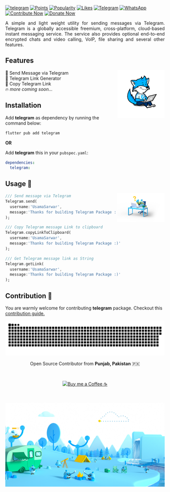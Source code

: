 [![telegram](https://img.shields.io/pub/v/telegram.svg?label=telegram&color=blue)](https://pub.dev/packages/telegram)
[![Points](https://img.shields.io/pub/points/telegram)](https://pub.dev/packages/telegram/score)
[![Popularity](https://img.shields.io/pub/popularity/telegram)](https://pub.dev/packages/telegram/score)
[![Likes](https://img.shields.io/pub/likes/telegram)](https://pub.dev/packages/telegram/score)
[![Telegram](https://img.shields.io/badge/Telegram--blue?logo=telegram&logoColor=white)](https://t.me/UsamaSarwar)
[![WhatsApp](https://img.shields.io/badge/WhatsApp--tgreen?logo=whatsapp&logoColor=white)](https://wa.me/923100007773)
[![Contribute Now](https://img.shields.io/badge/Contribute--blue?logo=Github&logoColor=white)](https://github.com/UsamaSarwar/flutter/blob/main/pub/cmd/CONTRIBUTING.md)
[![Donate Now](https://img.shields.io/badge/Donate--blue?logo=buy-me-a-coffee&logoColor=white)](https://www.buymeacoffee.com/UsamaSarwar)

<p align="justify">
A simple and light weight utility for sending messages via Telegram. Telegram is a globally accessible freemium, cross-platform, cloud-based instant messaging service. The service also provides optional end-to-end encrypted chats and video calling, VoIP, file sharing and several other features. </p>

## Features

<img align="right" alt="flutter cmd" src="https://raw.githubusercontent.com/UsamaSarwar/flutter/main/pub/telegram/assets/coding.gif" height="auto" width ="150"/>


📨 Send Message via Telegram<br>
🔗 Telegram Link Generator<br>
📌 Copy Telegram Link<br>
🔥 _more coming soon..._

## Installation

Add **telegram** as dependency by running the command below:

```bash
flutter pub add telegram
```

**OR**

Add **telegram** this in your `pubspec.yaml`:

```yaml
dependencies:
  telegram:
```

## Usage 📨

<img align="right" alt="FAQs" src="https://raw.githubusercontent.com/UsamaSarwar/flutter/main/pub/telegram/assets/faq.png" height="auto" width ="30%"/>

```dart
/// Send message via Telegram
Telegram.send(
  username:'UsamaSarwar',
  message:'Thanks for building Telegram Package :)'
);
```
```dart
/// Copy Telegram message Link to clipboard
Telegram.copyLinkToClipboard(
  username:'UsamaSarwar',
  message:'Thanks for building Telegram Package :)'
);
```
```dart
/// Get Telegram message link as String
Telegram.getLink(
  username:'UsamaSarwar',
  message:'Thanks for building Telegram Package :)'
);
```

## Contribution 💙

You are warmly welcome for contributing **telegram** package. Checkout this [contribution guide.](./CONTRIBUTING.md)

<p align="center"> <img src="https://raw.githubusercontent.com/UsamaSarwar/flutter/main/pub/telegram/assets/contribution.svg" alt="telegram contributions" /> </p>

<p align="center">Open Source Contributor from <b>Punjab, Pakistan</b> 🇵🇰 </p>
<div align="center"><br>
<p><a href="https://www.buymeacoffee.com/UsamaSarwar"> <img align="center" src="https://cdn.buymeacoffee.com/buttons/v2/default-yellow.png" height="40" width="168" alt="Buy me a Coffee ☕" /></a></p>
</div>

<br><p align="center"> <img src="https://raw.githubusercontent.com/UsamaSarwar/flutter/main/pub/telegram/assets/flutter.jpg" alt="Flutter telegram package" /> </p>
